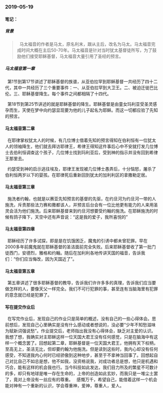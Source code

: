 ### 2019-05-19

#### 笔记：

##### 背景

> &nbsp;   马太福音的作者是马太，原名利末，跟从主后，改名为马太。马太福音完成时间大概在主后50-70年。马太福音是针对当时犹太基督徒所写，为了鼓励他们接受耶稣基督，马太福音大量引用了圣经的预言。

##### 马太福音第一章

&nbsp;   第1节到第17节讲述了耶稣基督的族谱，从亚伯拉罕到耶稣基督一共经历了四十二代，其中一共经历了三个重要事件：一、从亚伯拉罕到大卫王。二、被迫迁徙巴比伦。三、耶稣基督降生。每个事件之间都相隔了十四代。

&nbsp;   第18节到第25节讲述的就是耶稣基督的降生。耶稣基督是由童女玛利亚受圣灵感孕而生，天使在梦中向约瑟显现要为他的儿子起名为耶稣。而这一切都应验了先知的预言。

#### 马太福音第二章 

&nbsp;   在耶律掌权犹太人的时候，有几位博士借着先知的预言得知在伯利恒有一位犹太人的领袖降生，他们就去拜访耶律王，希律王得知这件事后心中不安就打发几位博士去伯利恒调查这个孩子，几位博士找到玛利亚后，受到神的指示并没有回到希律王那里去。

&nbsp;   约瑟受到神的启示逃往埃及，耶律王发现被几位博士愚弄后，十分恼怒，屠杀了伯利恒两岁以下的婴孩。在耶律死后重新回到犹太的加利利区的拿撒勒定居。

#### 马太福音第三章 

&nbsp;   施洗者约翰，也就是以赛亚先知预言的基督的先驱，在约旦河为约旦河一带的人施洗，斥责那些法力赛和撒都该人，并预言后台会有一位比他更有能力的人来用圣灵会活为他们施洗。后来耶稣基督来到约旦河想要受约翰的施洗。在耶稣施洗的时候有鸽子降下，天空中还有声音说：“这是我的爱子，我所喜悦的”

#### 马太福音第四章 

&nbsp;   耶稣经历了许多试探，即是是在饥饿困乏，魔鬼的引诱中都未曾犯罪。早在2000多年前魔鬼就在耶稣基督的圣洁面前完全失败。后来耶稣基督收了第一批门徒西门，安德烈，雅格和约翰。随后在加利利各地传讲天国的福音，告诉我们：“你们应当悔改，因为天国近了”。

#### 马太福音第五章

&nbsp;   第五章讲述了很多耶稣基督的教导，告诉我们许许多多的真理，告诉我们应当要做怎样的人，要像天父一样完全。我们不可行犯罪的事，甚至连有当脑海里有犯罪的意念就已经是犯罪了。

#### 写在提交作业后

&nbsp;   在写完作业后，发现自己的作业只是简单的概述，没有自己的一些心得体会。思前想后，发现自己心里确实是没有什么感动或者想说的，没必要“少年不知愁滋味 为赋新词强说愁”。作业提交后，老师指出我没有心得体会，缺乏对主爱的认识。我想了想，我确实对主耶稣这样一位天国大君王没有任何感觉，只是在脑海中有这样一个概念罢了。回想起第二章，耶稣基督是一位天国大君王，他拥有天下权柄，至高无上，圣洁无比，但却要约翰为他施洗。但是读到这些时，我内心却没有任何感受，不知道我内心何时已经骄傲到这种地步，甚至于不拿神当回事了。回想起自己对比自己不如总是想，他不如我，没资格说我，对成功者总是想，他只是机遇和巧合，能有这样的机会我也行。当今科技如此发达，我们目力所及的繁星不可数计的多，却只有地球是唯一存在生命的，上帝的创造如此玄妙，而我只是一堆尘土罢了，竟对上帝没有一丝应有的尊重。
&nbsp;   感慨万千，希望自己，能借着这样一个机会能对神有一个重新的认识，学会尊重神，爱神，尊重人，爱人。
